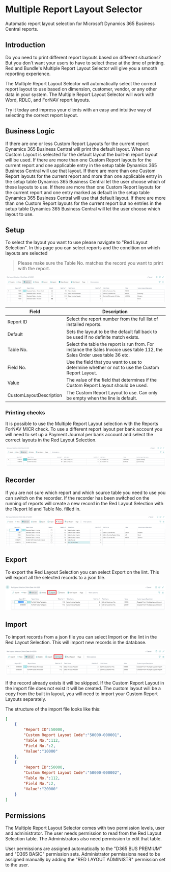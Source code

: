 # Multiple Report Layout Selector
Automatic report layout selection for Microsoft Dynamics 365 Business Central reports.

## Introduction
Do you need to print different report layouts based on different situations? But you don't want your users to have to select these at the time of printing. Red and Bundle's Multiple Report Layout Selector will give you a smooth reporting experience.

The Multiple Report Layout Selector will automatically select the correct report layout to use based on dimension, customer, vendor, or any other data in your system. The Multiple Report Layout Selector will work with Word, RDLC, and ForNAV report layouts.

Try it today and impress your clients with an easy and intuitive way of selecting the correct report layout.

## Business Logic
If there are one or less Custom Report Layouts for the current report Dynamics 365 Business Central will print the default layout. When no Custom Layout is selected for the default layout the built-in report layout will be used.
If there are more than one Custom Report layouts for the current report and one applicable entry in the setup table Dynamics 365 Business Central will use that layout.
If there are more than one Custom Report layouts for the current report and more than one applicable entry in the setup table Dynamics 365 Business Central let the user choose which of these layouts to use.
If there are more than one Custom Report layouts for the current report and one entry marked as default in the setup table Dynamics 365 Business Central will use that default layout.
If there are more than one Custom Report layouts for the current report but no entries in the setup table Dynamics 365 Business Central will let the user choose which layout to use.

## Setup
To select the layout you want to use please navigate to "Red Layout Selection". In this page you can select reports and the condition on which layouts are selected

> Please make sure the Table No. matches the record you want to print with the report.

![SetupPage](./_media/Screenshot%20Setup.png)


| Field | Description |
| --- | --- |
| Report ID | Select the report number from the full list of installed reports. |
| Default   | Sets the layout to be the default fall back to be used if no definite match exists. |
| Table No. | Select the table the report is run from. For instance the Sales Invoice uses table 112, the Sales Order uses table 36 etc. |
| Field No. | Use the field that you want to use to determine whether or not to use the Custom Report Layout. |
| Value | The value of the field that determines if the Custom Report Layout should be used. |
| CustomLayoutDescription | The Custom Report Layout to use. Can only be empty when the line is default. |

### Printing checks
It is possible to use the Multiple Report Layout selection with the Reports ForNAV MICR check. To use a different report layout per bank account you will need to set up a Payment Journal per bank account and select the correct layouts in the Red Layout Selection.

![CheckLayoutPerBankAccount](./_media/Screenshot%20Check%20Selection.png)

## Recorder
If you are not sure which report and which source table you need to use you can switch on the recorder. If the recorder has been switched on the running of reports will create a new record in the Red Layout Selection with the Report Id and Table No. filled in.

![Recorder](./_media/Screenshot%20Record.png)
## Export
To export the Red Layout Selection you can select Export on the lint. This will export all the selected records to a json file.

![Export](./_media/Screenshot%20Export.png)

## Import
To import records from a json file you can select Import on the lint in the Red Layout Selection. This will import new records in the database.

![Export](./_media/Screenshot%20Import.png)

If the record already exists it will be skipped. If the Custom Report Layout in the import file does not exist it will be created. The custom layout will be a copy from the built in layout, you will need to import your Custom Report Layouts separately.

The structure of the import file looks like this:
```json
[
	{
		"Report ID":50000,
		"Custom Report Layout Code":"50000-000001",
		"Table No.":112,
		"Field No.":2,
		"Value":"10000"
	},
	{
		"Report ID":50000,
		"Custom Report Layout Code":"50000-000002",
		"Table No.":112,
		"Field No.":2,
		"Value":"20000"
	}
]
```

## Permissions
The Multiple Report Layout Selector comes with two permission levels, user and administrator. The user needs permission to read from the Red Layout Selection table. The Administrators also need permission to edit that table.

User permissions are assigned automatically to the "D365 BUS PREMIUM" and "D365 BASIC" permission sets. Administrator permissions need to be assigned manually by adding the "RED LAYOUT ADMINISTR" permission set to the user.

